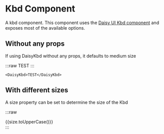 <script setup lang="ts">
import {DaisyKbd, DaisyTab, DaisyTabs} from 'daisy-vue'
import {sizes} from 'daisy-vue/globals'
</script>

# Kbd Component

A kbd component. This component
uses the [Daisy UI Kbd component](https://daisyui.com/components/kbd/)
and exposes most of the available options.

## Without any props

If using DaisyKbd without any props, it defaults to medium size

<DaisyTabs>
<DaisyTab title="Preview">

:::raw
<DaisyKbd>TEST</DaisyKbd>
:::

</DaisyTab>
<DaisyTab title="Code">

```vue
<DaisyKbd>TEST</DaisyKbd>
```

</DaisyTab>
</DaisyTabs>

## With different sizes

A size property can be set to determine the size of the Kbd

<DaisyTabs>
<DaisyTab title="Preview">

:::raw

<div class="grid grid-cols-5 gap-4">
<DaisyKbd v-for="size in sizes" :key="size" :size="size">{{size.toUpperCase()}}</DaisyKbd>
</div>
:::

</DaisyTab>
<DaisyTab title="Code">

<template v-for="size in sizes" :key="size">

```vue-vue
<DaisyKbd size="{{size}}">{{size.toUpperCase()}}</DaisyKbd>
```

</template>

</DaisyTab>
</DaisyTabs>
